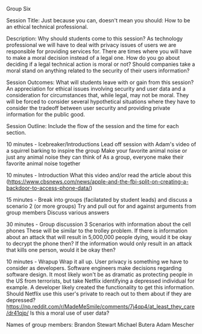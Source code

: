 Group Six

Session Title: Just because you can, doesn't mean you should: How to be an ethical technical professional.

Description: Why should students come to this session?
  As technology professional we will have to deal with privacy issues of users we are responsible for providing services for.  There are times where you will have to make a moral decision instead of a legal one.  How do you go about deciding if a legal technical action is moral or not?  Should companies take a moral stand on anything related to the security of their users information?

Session Outcomes: What will students leave with or gain from this session?
  An appreciation for ethical issues involving security and user data and a consideration for circumstances that, while legal, may not be moral.  They will be forced to consider several hypothetical situations where they have to consider the tradeoff between user security and providing private information for the public good.

Session Outline: Include the flow of the session and the time for each section.

10 minutes - Icebreaker/Introductions
    Lead off session with Adam's video of a squirrel barking to inspire the group
    Make your favorite animal noise or just any animal noise they can think of
    As a group, everyone make their favorite animal noise together

10 minutes - Introduction What this video and/or read the article about this 
   (https://www.cbsnews.com/news/apple-and-the-fbi-split-on-creating-a-backdoor-to-access-phone-data/)

15 minutes - Break into groups (facilatated by student leads) and discuss a scenario
   2 (or more groups)
   Try and pull out for and against arguments from group members
   Discuss various answers
   
30 minutes - Group discussion 
   3 Scenarios with information about the cell phones
   These will be similar to the trolley problem.  If there is information about an attack that will result in 5,000,000 
   people dying, would it be okay to decrypt the phone then?  If the information would only result in an attack that kills 
   one person, would it be okay then?
   
10 minutes - Wrapup
  Wrap it all up.  User privacy is something we have to consider as developers.
  Software engineers make decisions regarding software design.  It most likely won't be as dramatic as protecting people in
  the US from terrorists, but take Netflix identifying a depressed individual for example.  A developer likely created the
  functionality to get this information.  Should Netflix use this user's private to reach out to them about if they are
  depressed? https://np.reddit.com/r/MadeMeSmile/comments/7j4qp4/at_least_they_care/dr41qjp/ Is this a moral use of user 
  data?

Names of group members:
Brandon Stewart
Michael Butera
Adam Mescher 
